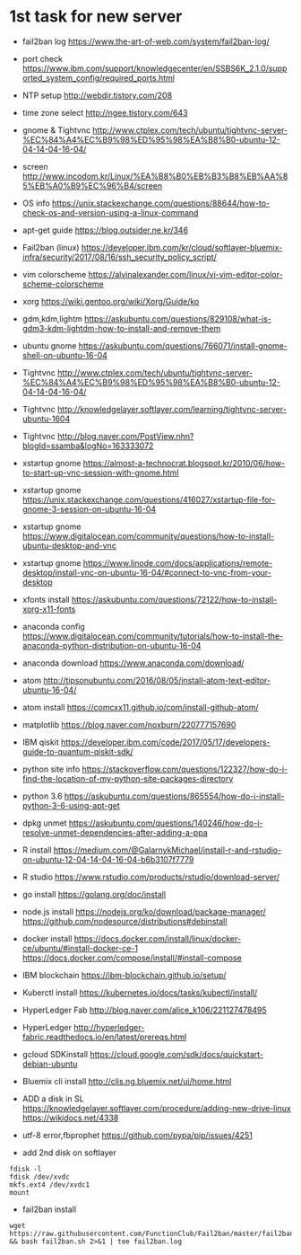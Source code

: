 # 1st task for new server

- fail2ban log https://www.the-art-of-web.com/system/fail2ban-log/    
- port check  https://www.ibm.com/support/knowledgecenter/en/SSBS6K_2.1.0/supported_system_config/required_ports.html    
- NTP setup http://webdir.tistory.com/208     
- time zone select http://ngee.tistory.com/643     
- gnome & Tightvnc http://www.ctplex.com/tech/ubuntu/tightvnc-server-%EC%84%A4%EC%B9%98%ED%95%98%EA%B8%B0-ubuntu-12-04-14-04-16-04/     
- screen http://www.incodom.kr/Linux/%EA%B8%B0%EB%B3%B8%EB%AA%85%EB%A0%B9%EC%96%B4/screen     

- OS info	https://unix.stackexchange.com/questions/88644/how-to-check-os-and-version-using-a-linux-command  
- apt-get guide	https://blog.outsider.ne.kr/346  
- Fail2ban (linux) https://developer.ibm.com/kr/cloud/softlayer-bluemix-infra/security/2017/08/16/ssh_security_policy_script/   
- vim colorscheme https://alvinalexander.com/linux/vi-vim-editor-color-scheme-colorscheme  

- xorg	https://wiki.gentoo.org/wiki/Xorg/Guide/ko  
- gdm,kdm,lightm	https://askubuntu.com/questions/829108/what-is-gdm3-kdm-lightdm-how-to-install-and-remove-them  
- ubuntu gnome	https://askubuntu.com/questions/766071/install-gnome-shell-on-ubuntu-16-04  

- Tightvnc	http://www.ctplex.com/tech/ubuntu/tightvnc-server-%EC%84%A4%EC%B9%98%ED%95%98%EA%B8%B0-ubuntu-12-04-14-04-16-04/  
- Tightvnc	 http://knowledgelayer.softlayer.com/learning/tightvnc-server-ubuntu-1604  
- Tightvnc	http://blog.naver.com/PostView.nhn?blogId=ssamba&logNo=163333072  

- xstartup gnome	https://almost-a-technocrat.blogspot.kr/2010/06/how-to-start-up-vnc-session-with-gnome.html  
- xstartup gnome	https://unix.stackexchange.com/questions/416027/xstartup-file-for-gnome-3-session-on-ubuntu-16-04  
- xstartup gnome	https://www.digitalocean.com/community/questions/how-to-install-ubuntu-desktop-and-vnc  
- xstartup gnome	https://www.linode.com/docs/applications/remote-desktop/install-vnc-on-ubuntu-16-04/#connect-to-vnc-from-your-desktop  

- xfonts install	 https://askubuntu.com/questions/72122/how-to-install-xorg-x11-fonts    

- anaconda config	https://www.digitalocean.com/community/tutorials/how-to-install-the-anaconda-python-distribution-on-ubuntu-16-04  
- anaconda download https://www.anaconda.com/download/  

- atom	http://tipsonubuntu.com/2016/08/05/install-atom-text-editor-ubuntu-16-04/   
- atom install	https://comcxx11.github.io/com/install-github-atom/  
- matplotlib	 https://blog.naver.com/noxburn/220777157690   

- IBM qiskit	 https://developer.ibm.com/code/2017/05/17/developers-guide-to-quantum-qiskit-sdk/  

- python site info	https://stackoverflow.com/questions/122327/how-do-i-find-the-location-of-my-python-site-packages-directory  
- python 3.6	https://askubuntu.com/questions/865554/how-do-i-install-python-3-6-using-apt-get  

- dpkg unmet	 https://askubuntu.com/questions/140246/how-do-i-resolve-unmet-dependencies-after-adding-a-ppa   
- R install	 https://medium.com/@GalarnykMichael/install-r-and-rstudio-on-ubuntu-12-04-14-04-16-04-b6b3107f7779  
- R studio	 https://www.rstudio.com/products/rstudio/download-server/  
- go install	 https://golang.org/doc/install  
- node.js install		https://nodejs.org/ko/download/package-manager/  
                           https://github.com/nodesource/distributions#debinstall  
- docker install	 https://docs.docker.com/install/linux/docker-ce/ubuntu/#install-docker-ce-1  
                          https://docs.docker.com/compose/install/#install-compose  
- IBM blockchain	 https://ibm-blockchain.github.io/setup/  
- Kuberctl install	 https://kubernetes.io/docs/tasks/kubectl/install/  

- HyperLedger Fab		http://blog.naver.com/alice_k106/221127478495  
- HyperLedger	 http://hyperledger-fabric.readthedocs.io/en/latest/prereqs.html  

- gcloud SDKinstall	 https://cloud.google.com/sdk/docs/quickstart-debian-ubuntu  
- Bluemix cli install	 http://clis.ng.bluemix.net/ui/home.html  

- ADD a disk in SL	 https://knowledgelayer.softlayer.com/procedure/adding-new-drive-linux  
https://wikidocs.net/4338
- utf-8 error,fbprophet	https://github.com/pypa/pip/issues/4251  


- add 2nd disk on softlayer
~~~
fdisk -l
fdisk /dev/xvdc
mkfs.ext4 /dev/xvdc1
mount
~~~
- fail2ban install       
~~~
wget https://raw.githubusercontent.com/FunctionClub/Fail2ban/master/fail2ban.sh && bash fail2ban.sh 2>&1 | tee fail2ban.log
~~~
